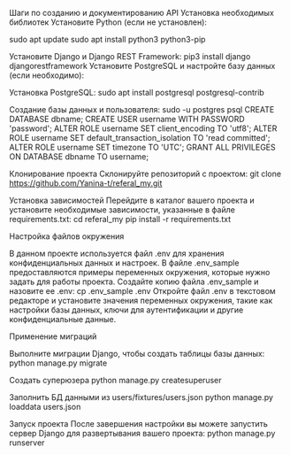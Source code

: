 Шаги по созданию и документированию API
Установка необходимых библиотек
Установите Python (если не установлен):

sudo apt update
sudo apt install python3 python3-pip

Установите Django и Django REST Framework:
pip3 install django djangorestframework
Установите PostgreSQL и настройте базу данных (если необходимо):

Установка PostgreSQL:
sudo apt install postgresql postgresql-contrib

Создание базы данных и пользователя:
sudo -u postgres psql
CREATE DATABASE dbname;
CREATE USER username WITH PASSWORD 'password';
ALTER ROLE username SET client_encoding TO 'utf8';
ALTER ROLE username SET default_transaction_isolation TO 'read committed';
ALTER ROLE username SET timezone TO 'UTC';
GRANT ALL PRIVILEGES ON DATABASE dbname TO username;

Клонирование проекта
Склонируйте репозиторий с проектом:
git clone https://github.com/Yanina-t/referal_my.git


Установка зависимостей
Перейдите в каталог вашего проекта и установите необходимые зависимости, указанные в файле requirements.txt:
cd referal_my
pip install -r requirements.txt

Настройка файлов окружения

В данном проекте используется файл .env для хранения конфиденциальных данных и настроек. 
В файле .env_sample предоставляются примеры переменных окружения, которые нужно задать для работы проекта.
Создайте копию файла .env_sample и назовите ее .env:
cp .env_sample .env
Откройте файл .env в текстовом редакторе и установите значения переменных окружения, такие как настройки базы данных, ключи для аутентификации и другие конфиденциальные данные.

Применение миграций

Выполните миграции Django, чтобы создать таблицы базы данных:
python manage.py migrate

Создать суперюзера
python manage.py createsuperuser

Заполнить БД данными из users/fixtures/users.json
python manage.py loaddata users.json

Запуск проекта
После завершения настройки вы можете запустить сервер Django для развертывания вашего проекта:
python manage.py runserver

